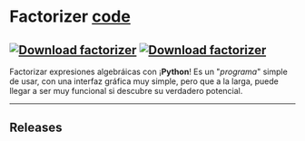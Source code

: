 # Factorizer [code](code)

[![Download factorizer](https://a.fsdn.com/con/app/sf-download-button)](https://sourceforge.net/projects/factorizer/files/latest/download) [![Download factorizer](https://img.shields.io/sourceforge/dm/factorizer.svg)](https://sourceforge.net/projects/factorizer/files/latest/download)
---

Factorizar expresiones algebráicas con ¡**Python**!
Es un "*programa*" simple de usar, con una interfaz gráfica muy simple, pero que a la larga, puede llegar a ser muy funcional si descubre su verdadero potencial. 

---

## Releases


